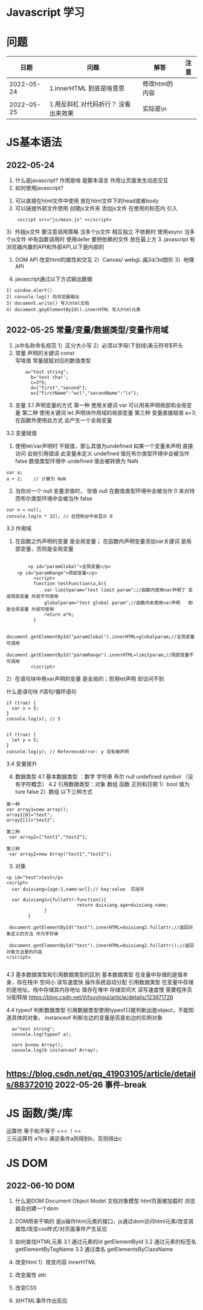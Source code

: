 Javascript 学习
=================



问题
=================

|日期|问题|解答|注意|
|----|----|----|----|
|2022-05-24 |1.innerHTML 到底是啥意思 |修改html的内容 ||
|2022-05-25 |1.用反斜杠 对代码折行？ 没看出来效果 |实际是\n||


	






 

JS基本语法
 =================


 2022-05-24
-----------------
 1. 什么是javascript? 作用是啥
 是脚本语言  作用让页面发生动态交互
 2. 如何使用javascript?
  1) 可以直接在html文件中使用  放在html文件下的head或者body
  2) 可以链接外部文件使用    创建js文件夹  添加js文件    在使用的标签内 引入
   ````
       <script src="js/main.js" ></script>
   ````
   3）外链js文件 要注意调用策略 
   当多个js文件  相互独立 不依赖时 使用async
   当多个js文件 中有函数调用时   使用defer   要把依赖的文件 放在最上方
 3. javascript 有浏览器内置的API和外部API,以下是内部的
  1) DOM API  改变html的属性和交互
  2）Canvas/ webgL   画2d/3d图形
  3）地理API

 4. javascript通过以下方式输出数据
  ````
  1) window.alert()
  2) console.log() 向浏览器输出
  3) document.write() 写入html文档
  4) document.geyElementById().innerHTML 写入html元素
  ````

 
  
 2022-05-25  常量/变量/数据类型/变量作用域
-----------------
1. js中名称命名规范
1）区分大小写
2）必须以字母\下划线\美元符号$开头
2. 常量  声明的关键词 const  
          写啥值 常量就赋对应的数值类型
 ````
  		a="test string";
		  b='test char';
		  c=3*5;
		  d=["first","second"];
		  e={"firstName":"wcl","secondName":"ls"};
  ````
3. 变量
3.1 声明变量的方式
第一种 使用关键词 var   可以用来声明局部和全局变量
第二种 使用关键词 let   声明块作用域的局部变量
第三种 变量直接赋值  a=3;  在函数外使用此方式 会产生一个全局变量

3.2 变量赋值
1) 使用let/var声明时 不赋值，那么其值为undefined
如果一个变量未声明 直接访问  会抛引用错误 此变量未定义
undefined 值在布尔类型环境中会被当作 false
数值类型环境中 undefined 值会被转换为 NaN

````
var a;
a + 2;    // 计算为 NaN
````

2) 当你对一个 null 变量求值时，
空值 null 在数值类型环境中会被当作 0 来对待
而布尔类型环境中会被当作 false

````
var n = null;
console.log(n * 32); // 在控制台中会显示 0
````


3.3 作用域
1) 在函数之外声明的变量 是全局变量； 在函数内声明变量添加var关键词 是局部变量，否则是全局变量
````

        <p id="paramGlobal">全局变量</p>
	<p id="paramRange">局部变量</p>
          <script>
		  function testFunction(a,b){
			  var limitparam="test limit param";//函数内使用var声明了 变成局部变量 外部不可使用
			  globalparam="test global param";//函数内未使用var声明   即是全局变量 外部可使用
			  return a*b;
		  }
		  
		  document.getElementById("paramGlobal").innerHTML=globalparam;//全局变量 可调用
		  document.getElementById("paramRange").innerHTML=limitparam;//局部变量不可调用
         <\script>
````
2）在语句块中用var声明的变量 是全局的；但用let声明 却访问不到

什么是语句块 if语句/循环语句

````
if (true) {
  var x = 5;
}
console.log(x); // 5


if (true) {
  let y = 5;
}
console.log(y); // ReferenceError: y 没有被声明
````

3.4 变量提升





4. 数据类型
4.1 基本数据类型 ：数字 字符串 布尔  null  undefined symbol  （没有字符概念）
4.2  引用数据类型：对象 数组 函数 正则和日期
1）bool   值为ture  false
2）数组   以下三种方式
````
第一种
var array1=new array();
array1[0]="test";
array2[1]="test2";

第二种
 var array2=["test1","test2"];
 
第三种
 var array2=new Array("test1","test2");

````
3) 对象 
````
<p id="test">test</p>
<script>
  var duixiang={age:1,name:wcl};// key:value  花括号
  
  var duixiang2={fullattr:function(){
                          return duixiang.age+duixiang.name;
			  }
		}
		
 document.getElementById("test").innerHTML=duixiang2.fullattr;//返回对象定义的方法 作为字符串
		  
 document.getElementById("test").innerHTML=duixiang2.fullattr();//返回对象方法里的内容		
</script>		
			  
````
4.3 基本数据类型和引用数据类型的区别
基本数据类型  在变量中存储的是值本身，存在栈中 空间小  读写速度快 操作系统自动分配
引用数据类型  在变量中存储的是地址，栈中存储其内存地址  值存在堆中 存储空间大  读写速度慢  需要程序员分配释放
https://blog.csdn.net/jhfvuyhgui/article/details/123971726

4.4 typeof 判断数据类型  引用数据类型使用typeof只能判断出是object，不能知道具体的对象，
    instanceof 判断左边的变量是否是右边的实例对象
    
````
  a="test string";
  console.log(typeof a);
  
  vars b=new Array();
  console.log(b instanceof Array);


`````

https://blog.csdn.net/qq_41903105/article/details/88372010
 2022-05-26  事件-break
-----------------







JS 函数/类/库
 =================
运算符
 等于和不等于    === ！==         
三元运算符  a?b:c    满足条件a则得到b，否则得出c




JS DOM
=================

2022-06-10   DOM
-----------------
1. 什么是DOM
Document Object Model  文档对象模型
html页面被加载时 浏览器会创建一个dom

2. DOM用来干嘛的
是js操作html元素的接口，js通过dom访问html元素/改变其属性/改变css样式/对页面事件产生反应

3. 如何查找HTML元素
3.1 通过元素的id
getElementById
3.2 通过元素的标签名
getElementByTagName
3.3 通过类名
getElementsByClassName

4. 改变html
1）改变内容  innerHTML
2) 改变属性  attr

5. 改变CSS

6. 对HTML事件作出反应
